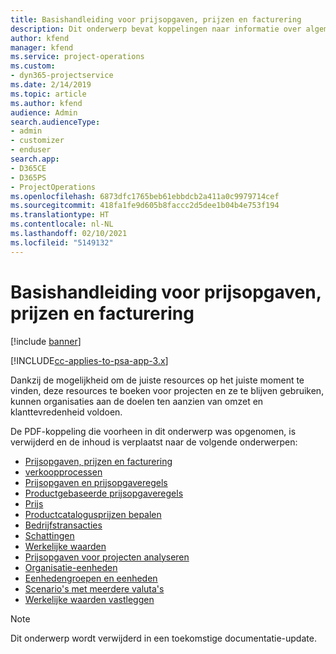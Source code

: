```yaml
---
title: Basishandleiding voor prijsopgaven, prijzen en facturering
description: Dit onderwerp bevat koppelingen naar informatie over algemene prijsopgaven, prijzen en facturen in Project Service Automation.
author: kfend
manager: kfend
ms.service: project-operations
ms.custom:
- dyn365-projectservice
ms.date: 2/14/2019
ms.topic: article
ms.author: kfend
audience: Admin
search.audienceType:
- admin
- customizer
- enduser
search.app:
- D365CE
- D365PS
- ProjectOperations
ms.openlocfilehash: 6873dfc1765beb61ebbdcb2a411a0c9979714cef
ms.sourcegitcommit: 418fa1fe9d605b8faccc2d5dee1b04b4e753f194
ms.translationtype: HT
ms.contentlocale: nl-NL
ms.lasthandoff: 02/10/2021
ms.locfileid: "5149132"
---
```

# <a name="basic-guide-to-quoting-pricing-and-billing"></a>Basishandleiding voor prijsopgaven, prijzen en facturering

[!include [banner](../../includes/psa-now-project-operations.md)]

[!INCLUDE[cc-applies-to-psa-app-3.x](../../includes/cc-applies-to-psa-app-3x.md)]

Dankzij de mogelijkheid om de juiste resources op het juiste moment te vinden, deze resources te boeken voor projecten en ze te blijven gebruiken, kunnen organisaties aan de doelen ten aanzien van omzet en klanttevredenheid voldoen. 

De PDF-koppeling die voorheen in dit onderwerp was opgenomen, is verwijderd en de inhoud is verplaatst naar de volgende onderwerpen:

- [Prijsopgaven, prijzen en facturering](../quote-bill-price.md)
- [verkoopprocessen](../basic-sales-process.md)
- [Prijsopgaven en prijsopgaveregels](../basic-quote-lines.md)
- [Productgebaseerde prijsopgaveregels](../product-based-quote-lines.md)
- [Prijs](../basic-pricing.md)
- [Productcatalogusprijzen bepalen](../product-catalog-pricing.md)
- [Bedrijfstransacties](../basic-business-transactions.md)
- [Schattingen](../estimates.md)
- [Werkelijke waarden](../actuals.md)
- [Prijsopgaven voor projecten analyseren](../basic-analyzing-quotes.md)
- [Organisatie-eenheden](../advanced-organizational.md)
- [Eenhedengroepen en eenheden](../advanced-units.md)
- [Scenario's met meerdere valuta's](../advanced-currency.md)
- [Werkelijke waarden vastleggen](../advanced-actuals.md)

> [!NOTE]
> Dit onderwerp wordt verwijderd in een toekomstige documentatie-update. 

